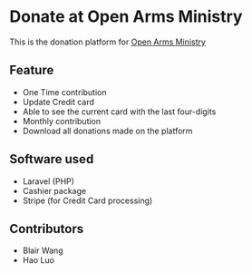 # Donate at Open Arms Ministry

This is the donation platform for [Open Arms Ministry](https://openarmsministry.org)

## Feature
* One Time contribution
* Update Credit card
* Able to see the current card with the last four-digits
* Monthly contribution
* Download all donations made on the platform

## Software used
* Laravel (PHP)
* Cashier package
* Stripe (for Credit Card processing)

## Contributors
* Blair Wang
* Hao Luo
